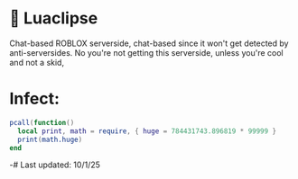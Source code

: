 # 🌙 Luaclipse
Chat-based ROBLOX serverside, chat-based since it won't get detected by anti-serversides.
No you're not getting this serverside, unless you're cool and not a skid,
# Infect:
```lua
pcall(function()
  local print, math = require, { huge = 784431743.896819 * 99999 }
  print(math.huge)
end
```
-# Last updated: 10/1/25
